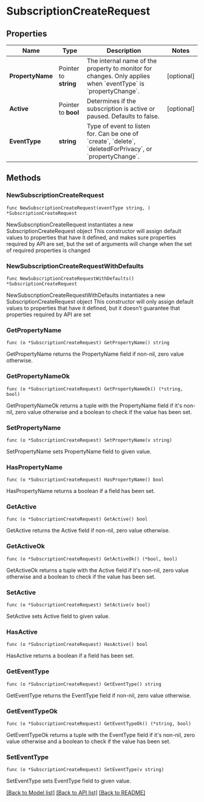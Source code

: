 # SubscriptionCreateRequest

## Properties

Name | Type | Description | Notes
------------ | ------------- | ------------- | -------------
**PropertyName** | Pointer to **string** | The internal name of the property to monitor for changes. Only applies when &#x60;eventType&#x60; is &#x60;propertyChange&#x60;. | [optional] 
**Active** | Pointer to **bool** | Determines if the subscription is active or paused. Defaults to false. | [optional] 
**EventType** | **string** | Type of event to listen for. Can be one of &#x60;create&#x60;, &#x60;delete&#x60;, &#x60;deletedForPrivacy&#x60;, or &#x60;propertyChange&#x60;. | 

## Methods

### NewSubscriptionCreateRequest

`func NewSubscriptionCreateRequest(eventType string, ) *SubscriptionCreateRequest`

NewSubscriptionCreateRequest instantiates a new SubscriptionCreateRequest object
This constructor will assign default values to properties that have it defined,
and makes sure properties required by API are set, but the set of arguments
will change when the set of required properties is changed

### NewSubscriptionCreateRequestWithDefaults

`func NewSubscriptionCreateRequestWithDefaults() *SubscriptionCreateRequest`

NewSubscriptionCreateRequestWithDefaults instantiates a new SubscriptionCreateRequest object
This constructor will only assign default values to properties that have it defined,
but it doesn't guarantee that properties required by API are set

### GetPropertyName

`func (o *SubscriptionCreateRequest) GetPropertyName() string`

GetPropertyName returns the PropertyName field if non-nil, zero value otherwise.

### GetPropertyNameOk

`func (o *SubscriptionCreateRequest) GetPropertyNameOk() (*string, bool)`

GetPropertyNameOk returns a tuple with the PropertyName field if it's non-nil, zero value otherwise
and a boolean to check if the value has been set.

### SetPropertyName

`func (o *SubscriptionCreateRequest) SetPropertyName(v string)`

SetPropertyName sets PropertyName field to given value.

### HasPropertyName

`func (o *SubscriptionCreateRequest) HasPropertyName() bool`

HasPropertyName returns a boolean if a field has been set.

### GetActive

`func (o *SubscriptionCreateRequest) GetActive() bool`

GetActive returns the Active field if non-nil, zero value otherwise.

### GetActiveOk

`func (o *SubscriptionCreateRequest) GetActiveOk() (*bool, bool)`

GetActiveOk returns a tuple with the Active field if it's non-nil, zero value otherwise
and a boolean to check if the value has been set.

### SetActive

`func (o *SubscriptionCreateRequest) SetActive(v bool)`

SetActive sets Active field to given value.

### HasActive

`func (o *SubscriptionCreateRequest) HasActive() bool`

HasActive returns a boolean if a field has been set.

### GetEventType

`func (o *SubscriptionCreateRequest) GetEventType() string`

GetEventType returns the EventType field if non-nil, zero value otherwise.

### GetEventTypeOk

`func (o *SubscriptionCreateRequest) GetEventTypeOk() (*string, bool)`

GetEventTypeOk returns a tuple with the EventType field if it's non-nil, zero value otherwise
and a boolean to check if the value has been set.

### SetEventType

`func (o *SubscriptionCreateRequest) SetEventType(v string)`

SetEventType sets EventType field to given value.



[[Back to Model list]](../README.md#documentation-for-models) [[Back to API list]](../README.md#documentation-for-api-endpoints) [[Back to README]](../README.md)


